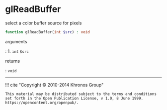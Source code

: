 # glReadBuffer
select a color buffer source for pixels

```php
function glReadBuffer(int $src) : void
```

arguments

:    1. `int` `$src` 

returns

:    `void` 

---
     

!!! cite "Copyright © 2010-2014 Khronos Group"

    This material may be distributed subject to the terms and conditions set forth in the Open Publication License, v 1.0, 8 June 1999. https://opencontent.org/openpub/.